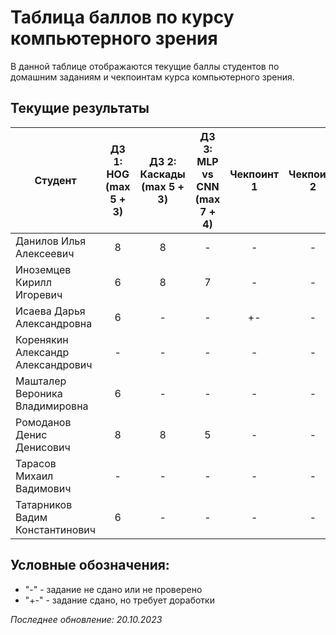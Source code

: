 # Таблица баллов по курсу компьютерного зрения

В данной таблице отображаются текущие баллы студентов по домашним заданиям и чекпоинтам курса компьютерного зрения.

## Текущие результаты

| Студент                                                | ДЗ 1: HOG (max 5 + 3) | ДЗ 2: Каскады (max 5 + 3) | ДЗ 3: MLP vs CNN (max 7 + 4) | Чекпоинт 1 | Чекпоинт 2 | Чекпоинт 3 | Чекпоинт 4 | Итого баллов |
|--------------------------------------------------------|:---------------------:|:-------------------------:|:----------------------------:|:----------:|:----------:|:----------:|:----------:|:------------:|
| Данилов Илья Алексеевич                                |           8           |             8             |              -               |     -      |     -      |     -      |     -      |              |
| Иноземцев Кирилл Игоревич                              |           6           |             8             |              7               |     -      |     -      |     -      |     -      |              |
| Исаева Дарья Александровна                             |           6           |             -             |              -               |     +-     |     -      |     -      |     -      |              |
| Коренякин Александр Александрович                      |           -           |             -             |              -               |     -      |     -      |     -      |     -      |              |
| Машталер Вероника Владимировна                         |           6           |             -             |              -               |     -      |     -      |     -      |     -      |              |
| Ромоданов Денис Денисович                              |           8           |             8             |              5               |     -      |     -      |     -      |     -      |              |
| Тарасов Михаил Вадимович                               |           -           |             -             |              -               |     -      |     -      |     -      |     -      |              |
| Татарников Вадим Константинович                        |           6           |             -             |              -               |     -      |     -      |     -      |     -      |              |

## Условные обозначения:
- "-" - задание не сдано или не проверено
- "+-" - задание сдано, но требует доработки

_Последнее обновление: 20.10.2023_

